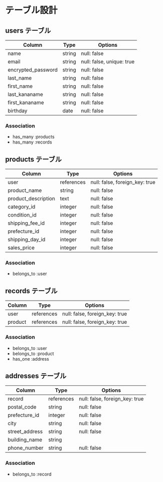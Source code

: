 # テーブル設計

## users テーブル

| Column             | Type   | Options     |
| ------------------ | ------ | ----------- |
| name               | string | null: false |
| email              | string | null: false, unique: true|
| encrypted_password | string | null: false |
| last_name          | string | null: false |
| first_name         | string | null: false |
| last_kananame      | string | null: false |
| first_kananame     | string | null: false |
| birthday           | date   | null: false |


### Association

- has_many :products
- has_many :records

##  products テーブル

| Column             | Type       | Options     |
| ------------------ | ------     | ----------- |
| user               | references | null: false, foreign_key: true |
| product_name       | string     | null: false |
| product_description| text       | null: false |
| category_id        | integer    | null: false |
| condition_id       | integer    | null: false |
| shipping_fee_id    | integer    | null: false |
| prefecture_id      | integer    | null: false |
| shipping_day_id    | integer    | null: false |
| sales_price        | integer    | null: false |


### Association

-  belongs_to :user

## records テーブル

| Column     | Type       | Options                        |
| ------     | ---------- | ------------------------------ |
| user       | references | null: false, foreign_key: true |
| product    | references | null: false, foreign_key: true |

### Association

-  belongs_to :user
-  belongs_to :product
-  has_one :address

## addresses テーブル

| Column        | Type       | Options                        |
| -------       | ---------- | ------------------------------ |
| record        | references | null: false, foreign_key: true |
| postal_code   | string     | null: false |
| prefecture_id | integer    | null: false |
| city          | string     | null: false |
| street_address| string     | null: false |
| building_name | string     |
| phone_number  | string     | null: false |

### Association

- belongs_to :record
